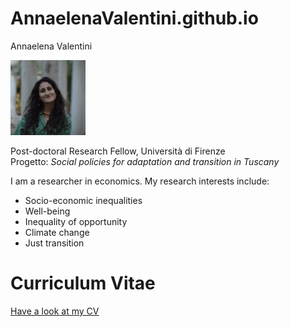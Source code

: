 # AnnaelenaValentini.github.io

Annaelena Valentini

<p align="left">
  <img src="ProfilePicValentini.jpg" alt="" width="120"/>
</p>

Post-doctoral Research Fellow, Università di Firenze  
Progetto: *Social policies for adaptation and transition in Tuscany*  

I am a researcher in economics. My research interests include:  
- Socio-economic inequalities  
- Well-being  
- Inequality of opportunity  
- Climate change  
- Just transition

# Curriculum Vitae  

[Have a look at my CV](CV_Valentini_092025.pdf)
